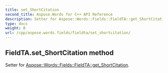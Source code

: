 ```yaml
---
title: set_ShortCitation
second_title: Aspose.Words for C++ API Reference
description: Setter for Aspose::Words::Fields::FieldTA::get_ShortCitation. 
type: docs
weight: 0
url: /cpp/aspose.words.fields/fieldta/set_shortcitation/
---
```

## FieldTA.set_ShortCitation method


Setter for [Aspose::Words::Fields::FieldTA::get_ShortCitation](./get_shortcitation/).

